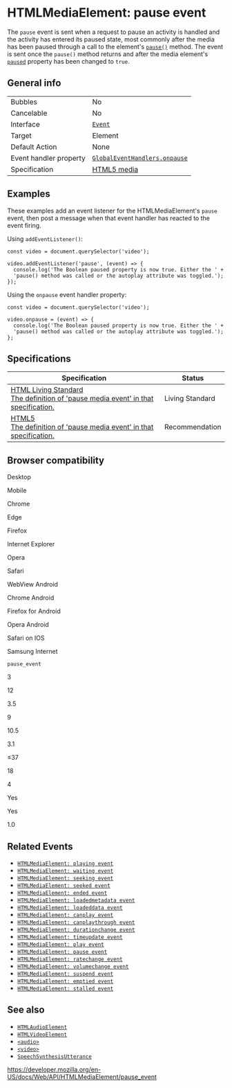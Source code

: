 HTMLMediaElement: pause event
=============================

The `pause` event is sent when a request to pause an activity is handled and the activity has entered its paused state, most commonly after the media has been paused through a call to the element's [`pause()`](pause) method. The event is sent once the `pause()` method returns and after the media element's [`paused`](paused) property has been changed to `true`.

General info
------------

<table><tbody><tr class="odd"><td>Bubbles</td><td>No</td></tr><tr class="even"><td>Cancelable</td><td>No</td></tr><tr class="odd"><td>Interface</td><td><a href="../event"><code>Event</code></a></td></tr><tr class="even"><td>Target</td><td>Element</td></tr><tr class="odd"><td>Default Action</td><td>None</td></tr><tr class="even"><td>Event handler property</td><td><a href="../globaleventhandlers/onpause"><code>GlobalEventHandlers.onpause</code></a></td></tr><tr class="odd"><td>Specification</td><td><a href="https://www.whatwg.org/specs/web-apps/current-work/multipage/the-video-element.html#event-media-playing">HTML5 media</a></td></tr></tbody></table>

Examples
--------

These examples add an event listener for the HTMLMediaElement's `pause` event, then post a message when that event handler has reacted to the event firing.

Using `addEventListener()`:

    const video = document.querySelector('video');

    video.addEventListener('pause', (event) => {
      console.log('The Boolean paused property is now true. Either the ' +
      'pause() method was called or the autoplay attribute was toggled.');
    });

Using the `onpause` event handler property:

    const video = document.querySelector('video');

    video.onpause = (event) => {
      console.log('The Boolean paused property is now true. Either the ' +
      'pause() method was called or the autoplay attribute was toggled.');
    };

Specifications
--------------

<table><thead><tr class="header"><th>Specification</th><th>Status</th></tr></thead><tbody><tr class="odd"><td><a href="https://html.spec.whatwg.org/multipage/media.html#event-media-pause">HTML Living Standard<br />
<span class="small">The definition of 'pause media event' in that specification.</span></a></td><td><span class="spec-living">Living Standard</span></td></tr><tr class="even"><td><a href="https://www.w3.org/TR/html52/embedded-content-0.html#event-media-pause">HTML5<br />
<span class="small">The definition of 'pause media event' in that specification.</span></a></td><td><span class="spec-rec">Recommendation</span></td></tr></tbody></table>

Browser compatibility
---------------------

Desktop

Mobile

Chrome

Edge

Firefox

Internet Explorer

Opera

Safari

WebView Android

Chrome Android

Firefox for Android

Opera Android

Safari on IOS

Samsung Internet

`pause_event`

3

12

3.5

9

10.5

3.1

≤37

18

4

Yes

Yes

1.0

Related Events
--------------

-   [`HTMLMediaElement: playing event`](playing_event)
-   [`HTMLMediaElement: waiting event`](waiting_event)
-   [`HTMLMediaElement: seeking event`](seeking_event)
-   [`HTMLMediaElement: seeked event`](seeked_event)
-   [`HTMLMediaElement: ended event`](ended_event)
-   [`HTMLMediaElement: loadedmetadata event`](loadedmetadata_event)
-   [`HTMLMediaElement: loadeddata event`](loadeddata_event)
-   [`HTMLMediaElement: canplay event`](canplay_event)
-   [`HTMLMediaElement: canplaythrough event`](canplaythrough_event)
-   [`HTMLMediaElement: durationchange event`](durationchange_event)
-   [`HTMLMediaElement: timeupdate event`](timeupdate_event)
-   [`HTMLMediaElement: play event`](play_event)
-   [`HTMLMediaElement: pause event`](pause_event)
-   [`HTMLMediaElement: ratechange event`](ratechange_event)
-   [`HTMLMediaElement: volumechange event`](volumechange_event)
-   [`HTMLMediaElement: suspend event`](suspend_event)
-   [`HTMLMediaElement: emptied event`](emptied_event)
-   [`HTMLMediaElement: stalled event`](stalled_event)

See also
--------

-   [`HTMLAudioElement`](../htmlaudioelement)
-   [`HTMLVideoElement`](../htmlvideoelement)
-   [`<audio>`](https://developer.mozilla.org/en-US/docs/Web/HTML/Element/audio)
-   [`<video>`](https://developer.mozilla.org/en-US/docs/Web/HTML/Element/video)
-   [`SpeechSynthesisUtterance`](../speechsynthesisutterance)

<a href="https://developer.mozilla.org/en-US/docs/Web/API/HTMLMediaElement/pause_event" class="_attribution-link">https://developer.mozilla.org/en-US/docs/Web/API/HTMLMediaElement/pause_event</a>
